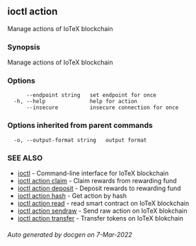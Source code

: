 ## ioctl action

Manage actions of IoTeX blockchain

### Synopsis

Manage actions of IoTeX blockchain

### Options

```
      --endpoint string   set endpoint for once
  -h, --help              help for action
      --insecure          insecure connection for once
```

### Options inherited from parent commands

```
  -o, --output-format string   output format
```

### SEE ALSO

* [ioctl](../README.md)	 - Command-line interface for IoTeX blockchain
* [ioctl action claim](ioctl_action_claim.md)	 - Claim rewards from rewarding fund
* [ioctl action deposit](ioctl_action_deposit.md)	 - Deposit rewards to rewarding fund
* [ioctl action hash](ioctl_action_hash.md)	 - Get action by hash
* [ioctl action read](ioctl_action_read.md)	 - read smart contract on IoTeX blockchain
* [ioctl action sendraw](ioctl_action_sendraw.md)	 - Send raw action on IoTeX blokchain
* [ioctl action transfer](ioctl_action_transfer.md)	 - Transfer tokens on IoTeX blokchain

###### Auto generated by docgen on 7-Mar-2022
